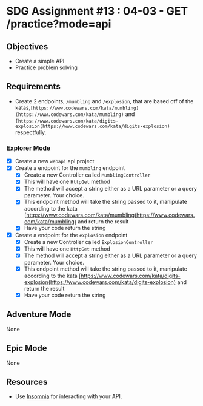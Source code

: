 # SDG Assignment #13 : 04-03 - GET /practice?mode=api

## Objectives

- Create a simple API
- Practice problem solving

## Requirements

- Create 2 endpoints, `/mumbling` and `/explosion`, that are based off of the katas,`[https://www.codewars.com/kata/mumbling](https://www.codewars.com/kata/mumbling)` and `[https://www.codewars.com/kata/digits-explosion(https://www.codewars.com/kata/digits-explosion)` respectfully.

### Explorer Mode

- [x] Create a new `webapi` api project
- [x] Create a endpoint for the `mumbling` endpoint
  - [x] Create a new Controller called `MumblingController`
  - [x] This will have one `HttpGet` method
  - [x] The method will accept a string either as a URL parameter or a query parameter. Your choice.
  - [x] This endpoint method will take the string passed to it, manipulate according to the kata [https://www.codewars.com/kata/mumbling(https://www.codewars.com/kata/mumbling) and return the result
  - [x] Have your code return the string
- [x] Create a endpoint for the `explosion` endpoint
  - [x] Create a new Controller called `ExplosionController`
  - [x] This will have one `HttpGet` method
  - [x] The method will accept a string either as a URL parameter or a query parameter. Your choice.
  - [x] This endpoint method will take the string passed to it, manipulate according to the kata
        [https://www.codewars.com/kata/digits-explosion(https://www.codewars.com/kata/digits-explosion) and return the result
  - [x] Have your code return the string

## Adventure Mode

None

## Epic Mode

None

## Resources

- Use [Insomnia](https://insomnia.rest/) for interacting with your API.
